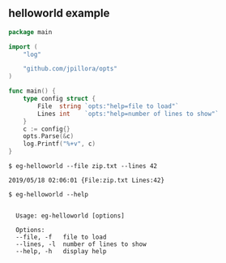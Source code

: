 ## helloworld example

<!--tmpl,code=go:cat main.go -->
``` go 
package main

import (
	"log"

	"github.com/jpillora/opts"
)

func main() {
	type config struct {
		File  string `opts:"help=file to load"`
		Lines int    `opts:"help=number of lines to show"`
	}
	c := config{}
	opts.Parse(&c)
	log.Printf("%+v", c)
}
```
<!--/tmpl-->

```
$ eg-helloworld --file zip.txt --lines 42
```

<!--tmpl,code=plain:go run main.go --file zip.txt --lines 42 -->
``` plain 
2019/05/18 02:06:01 {File:zip.txt Lines:42}
```
<!--/tmpl-->

```
$ eg-helloworld --help
```

<!--tmpl,code=plain:go build -o eg-helloworld && ./eg-helloworld --help ; rm eg-helloworld -->
``` plain 

  Usage: eg-helloworld [options]

  Options:
  --file, -f   file to load
  --lines, -l  number of lines to show
  --help, -h   display help

```
<!--/tmpl-->
